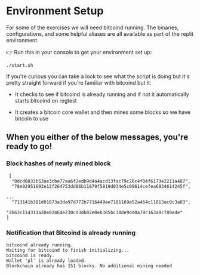 #  Environment Setup

For some of the exercises we will need bitcoind running.  The binaries, configurations, and some helpful aliases are all available as part of the replit environment. 

👉 Run this in your console to get your environment set up:
```
./start.sh
```

If you're curious you can take a look to see what the script is doing but it's pretty straight forward if you're familiar with bitcoind but it:

- It checks to see if bitcoind is already running and if not it automatically starts bitcoind on regtest
  
- It creates a bitcoin core wallet and then mines some blocks so we have bitcoin to use

## When you either of the below messages, you're ready to go!

### Block hashes of newly mined block

```
 [
  "0dcd0833b53ae3cbe77aa6f2edb9d4a4acd13fac79c26c4f04f6173e2211a487",
  "78e02951603e12f264753dd86b11879f5819d034e5c09614cefea6934614245f",

...
  "713141b381d01873a3da97d772b7716449ee7181169a52a464c11813ac0c3a83",
  
"2b63c114311a30e02464e230cd3db02e0eb305bc38de9dd0a79c163a0c780ede"
]
```

### Notification that Bitcoind is already running
```
bitcoind already running.
Waiting for bitcoind to finish initializing...
bitcoind is ready.
Wallet 'pl' is already loaded.
Blockchain already has 151 blocks. No additional mining needed
```